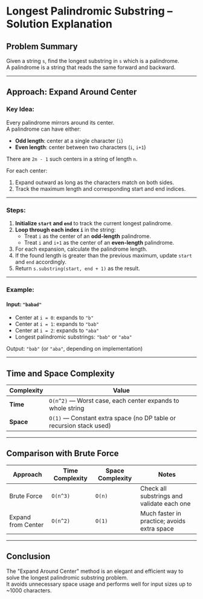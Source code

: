 # Longest Palindromic Substring – Solution Explanation

## Problem Summary

Given a string `s`, find the longest substring in `s` which is a palindrome.  
A palindrome is a string that reads the same forward and backward.

---

## Approach: Expand Around Center

### Key Idea:

Every palindrome mirrors around its center.  
A palindrome can have either:
- **Odd length**: center at a single character (`i`)
- **Even length**: center between two characters (`i`, `i+1`)

There are `2n - 1` such centers in a string of length `n`.

For each center:
1. Expand outward as long as the characters match on both sides.
2. Track the maximum length and corresponding start and end indices.

---

### Steps:

1. **Initialize `start` and `end`** to track the current longest palindrome.
2. **Loop through each index `i`** in the string:
    - Treat `i` as the center of an **odd-length** palindrome.
    - Treat `i` and `i+1` as the center of an **even-length** palindrome.
3. For each expansion, calculate the palindrome length.
4. If the found length is greater than the previous maximum, update `start` and `end` accordingly.
5. Return `s.substring(start, end + 1)` as the result.

---

### Example:

#### Input: `"babad"`

- Center at `i = 0`: expands to `"b"`
- Center at `i = 1`: expands to `"bab"`
- Center at `i = 2`: expands to `"aba"`
- Longest palindromic substrings: `"bab"` or `"aba"`

Output: `"bab"` (or `"aba"`, depending on implementation)

---

## Time and Space Complexity

| Complexity | Value                                                               |
|------------|---------------------------------------------------------------------|
| **Time**   | `O(n^2)` — Worst case, each center expands to whole string          |
| **Space**  | `O(1)` — Constant extra space (no DP table or recursion stack used) |

---

## Comparison with Brute Force

| Approach           | Time Complexity | Space Complexity | Notes                                       |
|--------------------|-----------------|------------------|---------------------------------------------|
| Brute Force        | `O(n^3)`        | `O(n)`           | Check all substrings and validate each one  |
| Expand from Center | `O(n^2)`        | `O(1)`           | Much faster in practice; avoids extra space |

---

## Conclusion

The "Expand Around Center" method is an elegant and efficient way to solve the longest palindromic substring problem.  
It avoids unnecessary space usage and performs well for input sizes up to ~1000 characters.

